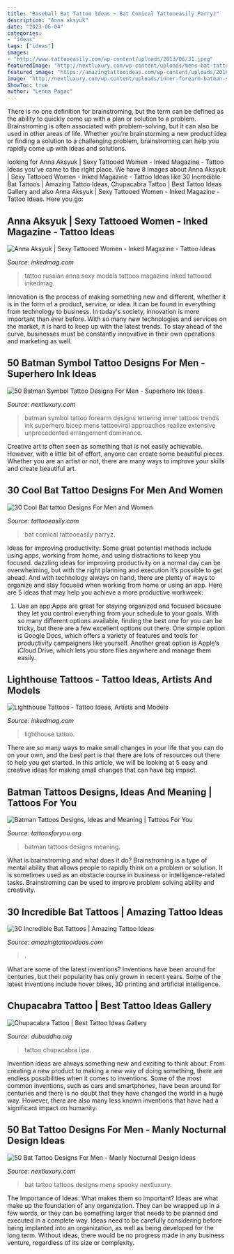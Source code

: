```yaml
---
title: "Baseball Bat Tattoo Ideas ~ Bat Comical Tattooeasily Parryz"
description: "Anna aksyuk"
date: "2023-06-04"
categories:
- "ideas"
tags: ["ideas"]
images:
- "http://www.tattooeasily.com/wp-content/uploads/2013/06/31.jpeg"
featuredImage: "http://nextluxury.com/wp-content/uploads/mens-bat-tattoo.jpg"
featured_image: "https://amazingtattooideas.com/wp-content/uploads/2016/10/Bat-in-Jasmines-Thigh-Tattoo.jpg"
image: "http://nextluxury.com/wp-content/uploads/inner-forearm-batman-symbol-with-lettering-tattoo-designs-for-men.jpg"
ShowToc: true
author: "Lenna Pagac"
---
```



There is no one definition for brainstroming, but the term can be defined as the ability to quickly come up with a plan or solution to a problem. Brainstroming is often associated with problem-solving, but it can also be used in other areas of life. Whether you’re brainstorming a new product idea or finding a solution to a challenging problem, brainstroming can help you rapidly come up with ideas and solutions.

	

		
looking for Anna Aksyuk | Sexy Tattooed Women - Inked Magazine - Tattoo Ideas you've came to the right place. We have 8 Images about Anna Aksyuk | Sexy Tattooed Women - Inked Magazine - Tattoo Ideas like 30 Incredible Bat Tattoos | Amazing Tattoo Ideas, Chupacabra Tattoo | Best Tattoo Ideas Gallery and also Anna Aksyuk | Sexy Tattooed Women - Inked Magazine - Tattoo Ideas. Here you go:
		
    
## Anna Aksyuk | Sexy Tattooed Women - Inked Magazine - Tattoo Ideas

<img loading=lazy src="https://www.inkedmag.com/.image/t_share/MTU5MDMyNDQ5MTYzMjczODc3/annalead.png" onerror="this.onerror=null;this.src='https://tse3.mm.bing.net/th?id=OIP.AHX9MCQrZz1aMXiqVe6nagHaHb&amp;pid=15.1';" alt="Anna Aksyuk | Sexy Tattooed Women - Inked Magazine - Tattoo Ideas">

_Source: inkedmag.com_

>tattoo russian anna sexy models tattoos magazine inked tattooed inkedmag. 

	

Innovation is the process of making something new and different, whether it is in the form of a product, service, or idea. It can be found in everything from technology to business. In today's society, innovation is more important than ever before. With so many new technologies and services on the market, it is hard to keep up with the latest trends. To stay ahead of the curve, businesses must be constantly innovative in their own operations and marketing as well.

    
## 50 Batman Symbol Tattoo Designs For Men - Superhero Ink Ideas

<img loading=lazy src="http://nextluxury.com/wp-content/uploads/inner-forearm-batman-symbol-with-lettering-tattoo-designs-for-men.jpg" onerror="this.onerror=null;this.src='https://tse2.mm.bing.net/th?id=OIP.wpAFnHdztmC45Lhd_bSO2gHaHa&amp;pid=15.1';" alt="50 Batman Symbol Tattoo Designs For Men - Superhero Ink Ideas">

_Source: nextluxury.com_

>batman symbol tattoo forearm designs lettering inner tattoos trends ink superhero bicep mens tattooviral approaches realize extensive unprecedented arrangement dominance. 

	

Creative art is often seen as something that is not easily achievable. However, with a little bit of effort, anyone can create some beautiful pieces. Whether you are an artist or not, there are many ways to improve your skills and create beautiful art.

    
## 30 Cool Bat Tattoo Designs For Men And Women

<img loading=lazy src="http://www.tattooeasily.com/wp-content/uploads/2013/06/31.jpeg" onerror="this.onerror=null;this.src='https://tse4.mm.bing.net/th?id=OIP.E4jmifjEmVgxgQt_KgJpwwHaJ4&amp;pid=15.1';" alt="30 Cool Bat tattoo Designs For Men and Women">

_Source: tattooeasily.com_

>bat comical tattooeasily parryz. 

	

Ideas for improving productivity: Some great potential methods include using apps, working from home, and using distractions to keep you focused.
dazzling ideas for improving productivity on a normal day can be overwhelming, but with the right planning and execution it’s possible to get ahead. And with technology always on hand, there are plenty of ways to organize and stay focused when working from home or using an app. Here are 5 ideas that may help you achieve a more productive workweek:
1. Use an app:Apps are great for staying organized and focused because they let you control everything from your schedule to your goals. With so many different options available, finding the best one for you can be tricky, but there are a few excellent options out there. One simple option is Google Docs, which offers a variety of features and tools for productivity campaigners like yourself. Another great option is Apple’s iCloud Drive, which lets you store files anywhere and manage them easily.

    
## Lighthouse Tattoos - Tattoo Ideas, Artists And Models

<img loading=lazy src="https://www.inkedmag.com/.image/t_share/MTU5MDMyODAwMjc3MDQ2OTMz/feature.jpg" onerror="this.onerror=null;this.src='https://tse3.mm.bing.net/th?id=OIP.BTD1LEtjerKIdJd_LXiGqwHaHa&amp;pid=15.1';" alt="Lighthouse Tattoos - Tattoo Ideas, Artists and Models">

_Source: inkedmag.com_

>lighthouse tattoo. 

	

There are so many ways to make small changes in your life that you can do on your own, and the best part is that there are lots of resources out there to help you get started. In this article, we will be looking at 5 easy and creative ideas for making small changes that can have big impact.

    
## Batman Tattoos Designs, Ideas And Meaning | Tattoos For You

<img loading=lazy src="http://www.tattoosforyou.org/wp-content/uploads/2013/10/Batman-Tattoos-For-Men.jpg" onerror="this.onerror=null;this.src='https://tse3.mm.bing.net/th?id=OIP.rwfH4VGivIrknVC7s9yq8gC9Es&amp;pid=15.1';" alt="Batman Tattoos Designs, Ideas and Meaning | Tattoos For You">

_Source: tattoosforyou.org_

>batman tattoos designs meaning. 

	

What is brainstroming and what does it do?
Brainstroming is a type of mental ability that allows people to rapidly think on a problem or solution. It is sometimes used as an obstacle course in business or intelligence-related tasks. Brainstroming can be used to improve problem solving ability and creativity.

    
## 30 Incredible Bat Tattoos | Amazing Tattoo Ideas

<img loading=lazy src="https://amazingtattooideas.com/wp-content/uploads/2016/10/Bat-in-Jasmines-Thigh-Tattoo.jpg" onerror="this.onerror=null;this.src='https://tse1.mm.bing.net/th?id=OIP.fGJ7FT8vKX-sCXOFxHqi8wHaKN&amp;pid=15.1';" alt="30 Incredible Bat Tattoos | Amazing Tattoo Ideas">

_Source: amazingtattooideas.com_

>. 

	

What are some of the latest inventions?
Inventions have been around for centuries, but their popularity has only grown in recent years. Some of the latest inventions include hover bikes, 3D printing and artificial intelligence.

    
## Chupacabra Tattoo | Best Tattoo Ideas Gallery

<img loading=lazy src="http://www.dubuddha.org/wp-content/uploads/2017/10/Chupacabra-Tattoo-by-Lipa-728x910.jpg" onerror="this.onerror=null;this.src='https://tse3.mm.bing.net/th?id=OIP.68EhdpCcAs2DyLvV_J5BDgHaJQ&amp;pid=15.1';" alt="Chupacabra Tattoo | Best Tattoo Ideas Gallery">

_Source: dubuddha.org_

>tattoo chupacabra lipa. 

	

Invention ideas are always something new and exciting to think about. From creating a new product to making a new way of doing something, there are endless possibilities when it comes to inventions. Some of the most common inventions, such as cars and smartphones, have been around for centuries and there is no doubt that they have changed the world in a huge way. However, there are also many less known inventions that have had a significant impact on humanity.

    
## 50 Bat Tattoo Designs For Men - Manly Nocturnal Design Ideas

<img loading=lazy src="http://nextluxury.com/wp-content/uploads/mens-bat-tattoo.jpg" onerror="this.onerror=null;this.src='https://tse3.mm.bing.net/th?id=OIP.Z8LuFrlSba8d5d-Q83r6dQHaGR&amp;pid=15.1';" alt="50 Bat Tattoo Designs For Men - Manly Nocturnal Design Ideas">

_Source: nextluxury.com_

>bat tattoo tattoos designs mens spooky nextluxury. 

	

The Importance of Ideas: What makes them so important?
Ideas are what make up the foundation of any organization. They can be wrapped up in a few words, or they can be something larger that needs to be planned and executed in a complete way. Ideas need to be carefully considering before being implanted into an organization, as well as being developed for the long term. Without ideas, there would be no progress made in any business venture, regardless of its size or complexity.

